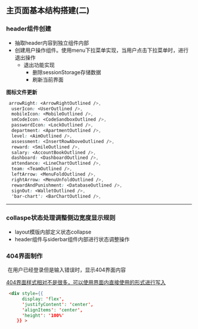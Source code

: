 ## 主页面基本结构搭建(二)

### header组件创建

- 抽取header内容到独立组件内部
- 创建用户操作组件。使用menu下拉菜单实现，当用户点击下拉菜单时，进行退出操作
    - 退出功能实现
        - 删除sessionStorage存储数据
        - 刷新当前界面

**图标文件更新**

```css
 arrowRight: <ArrowRightOutlined />,
  userIcon: <UserOutlined />,
  mobileIcon: <MobileOutlined />,
  smCodeIcon: <CodeSandboxOutlined />,
  passwordIcon: <LockOutlined />,
  department: <ApartmentOutlined />,
  level: <AimOutlined />,
  assessment: <InsertRowAboveOutlined />,
  reward: <SmileOutlined />,
  salary: <AccountBookOutlined />,
  dashboard: <DashboardOutlined />,
  attendance: <LineChartOutlined />,
  team: <TeamOutlined />,
  leftArrow: <MenuFoldOutlined />,
  rightArrow: <MenuUnfoldOutlined />,
  rewardAndPunishment: <DatabaseOutlined />,
  signOut: <WalletOutlined />,
  'bar-chart': <BarChartOutlined />,
```

---



### collaspe状态处理调整侧边宽度显示规则

- layout模版内部定义状态collapse
- header组件与siderbar组件内部进行状态调整操作



### 404界面制作

​	在用户已经登录但是输入错误时，显示404界面内容

<u>404界面样式相对不是很多，可以使用界面内直接使用的形式进行写入</u>

```html
 <div style={{
      display: 'flex',
      'justifyContent': 'center',
      'alignItems': 'center',
      'height': '100%'
    }} >
```

